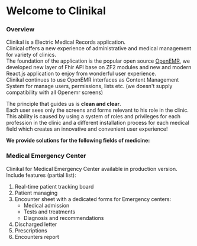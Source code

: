 # Welcome to Clinikal
 
### Overview
Clinikal is a Electric Medical Records application.  
Clinical offers a new experience of administrative and medical management for variety of clinics.  
The foundation of the application is the popular open source [OpenEMR](https://github.com/openemr/openemr), we developed new layer of Fhir API base on ZF2 modules and new and modern React.js application to enjoy from wonderful user experience.  
Clinikal continues to use OpenEMR interfaces as Content Management System for manage users, permissions, lists etc. (we doesn't supply compatibility with all Openemr screens) 

The principle that guides us is **clean and clear**.  
Each user sees only the screens and forms relevant to his role in the clinic.   
This ability is caused by using a system of roles and privileges for each profession in the clinic and a different installation process for each medical field which creates an innovative and convenient user experience!

**We provide solutions for the following fields of medicine:**  

### Medical Emergency Center
Clinikal for Medical Emergency Center available in production version.  
Include features (partial list):  
1. Real-time patient tracking board  
2. Patient managing  
3. Encounter sheet with a dedicated forms for Emergency centers:  
    * Medical admission  
    * Tests and treatments   
    * Diagnosis and recommendations  
4. Discharged letter  
5. Prescriptions  
6. Encounters report  
